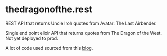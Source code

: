 # thedragonofthe.rest
REST API that returns Uncle Iroh quotes from Avatar: The Last Airbender.

Single end point elixir API that returns quotes from The Dragon of the West. Not yet deployed to prod.

A lot of code used sourced from this [blog](https://blog.lelonek.me/minimal-elixir-http2-server-64188d0c1f3a).

